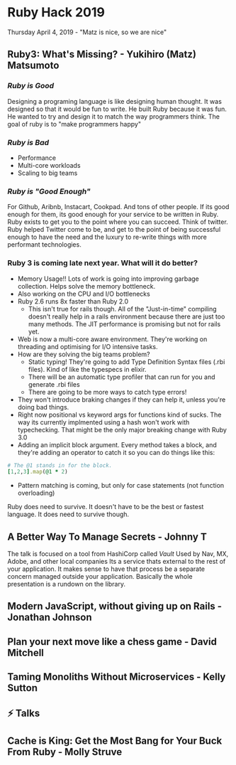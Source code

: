 # Ruby Hack 2019

Thursday April 4, 2019 - "Matz is nice, so we are nice"

## Ruby3: What's Missing? - Yukihiro (Matz) Matsumoto

### *Ruby is Good*

Designing a programing language is like designing human thought.
It was designed so that it would be fun to write.
He built Ruby because it was fun. He wanted to try and design it to match the way programmers think.
The goal of ruby is to "make programmers happy"

### *Ruby is Bad*

- Performance
- Multi-core workloads
- Scaling to big teams

### *Ruby is "Good Enough"*

For Github, Aribnb, Instacart, Cookpad. And tons of other people. If its good enough for them, its good enough for your service to be written in Ruby. Ruby exists to get you to the point where you can succeed.
Think of twitter. Ruby helped Twitter come to be, and get to the point of being successful enough to have the need and the luxury to re-write things with more performant technologies.

### Ruby 3 is coming late next year. What will it do better?

- Memory Usage!! Lots of work is going into improving garbage collection. Helps solve the memory bottleneck.
- Also working on the CPU and I/O bottlenecks
- Ruby 2.6 runs 8x faster than Ruby 2.0
  - This isn't true for rails though. All of the "Just-in-time" compiling doesn't really help in a rails environment because there are just too many methods. The JIT performance is promising but not for rails yet.
- Web is now a multi-core aware environment. They're working on threading and optimising for I/O intensive tasks.
- How are they solving the big teams problem?
  - Static typing! They're going to add Type Definition Syntax files (.rbi files). Kind of like the typespecs in elixir.
  - There will be an automatic type profiler that can run for you and generate .rbi files
  - There are going to be more ways to catch type errors!
- They won't introduce braking changes if they can help it, unless you're doing bad things.
- Right now positional vs keyword args for functions kind of sucks. The way its currently implmented using a hash won't work with typechecking. That might be the only major breaking change with Ruby 3.0
- Adding an implicit block argument. Every method takes a block, and they're adding an operator to catch it so you can do things like this:

```rb
# The @1 stands in for the block.
[1,2,3].map(@1 * 2)
```

- Pattern matching is coming, but only for case statements (not function overloading)

Ruby does need to survive. It doesn't have to be the best or fastest language. It does need to survive though.

## A Better Way To Manage Secrets - Johnny T

The talk is focused on a tool from HashiCorp called _Vault_
Used by Nav, MX, Adobe, and other local companies
Its a service thats external to the rest of your application. It makes sense to have that process be a separate concern managed outside your application.
Basically the whole presentation is a rundown on the library.

## Modern JavaScript, without giving up on Rails - Jonathan Johnson

## Plan your next move like a chess game - David Mitchell

## Taming Monoliths Without Microservices - Kelly Sutton

## ⚡️ Talks

## Cache is King: Get the Most Bang for Your Buck From Ruby - Molly Struve
